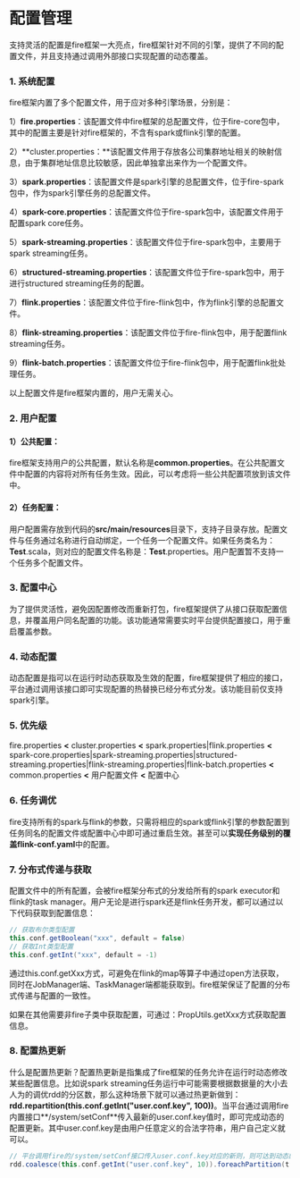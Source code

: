 <!--
Licensed to the Apache Software Foundation (ASF) under one
or more contributor license agreements.  See the NOTICE file
distributed with this work for additional information
regarding copyright ownership.  The ASF licenses this file
to you under the Apache License, Version 2.0 (the
"License"); you may not use this file except in compliance
with the License.  You may obtain a copy of the License at

  http://www.apache.org/licenses/LICENSE-2.0

Unless required by applicable law or agreed to in writing,
software distributed under the License is distributed on an
"AS IS" BASIS, WITHOUT WARRANTIES OR CONDITIONS OF ANY
KIND, either express or implied.  See the License for the
specific language governing permissions and limitations
under the License.
-->

# 配置管理

支持灵活的配置是fire框架一大亮点，fire框架针对不同的引擎，提供了不同的配置文件，并且支持通过调用外部接口实现配置的动态覆盖。

### 1. 系统配置

fire框架内置了多个配置文件，用于应对多种引擎场景，分别是：

1）**fire.properties**：该配置文件中fire框架的总配置文件，位于fire-core包中，其中的配置主要是针对fire框架的，不含有spark或flink引擎的配置。

2）**cluster.properties：**该配置文件用于存放各公司集群地址相关的映射信息，由于集群地址信息比较敏感，因此单独拿出来作为一个配置文件。

3）**spark.properties**：该配置文件是spark引擎的总配置文件，位于fire-spark包中，作为spark引擎任务的总配置文件。

4）**spark-core.properties**：该配置文件位于fire-spark包中，该配置文件用于配置spark core任务。

5）**spark-streaming.properties**：该配置文件位于fire-spark包中，主要用于spark streaming任务。

6）**structured-streaming.properties**：该配置文件位于fire-spark包中，用于进行structured streaming任务的配置。

7）**flink.properties**：该配置文件位于fire-flink包中，作为flink引擎的总配置文件。

8）**flink-streaming.properties**：该配置文件位于fire-flink包中，用于配置flink streaming任务。

9）**flink-batch.properties**：该配置文件位于fire-flink包中，用于配置flink批处理任务。

以上配置文件是fire框架内置的，用户无需关心。

### 2. 用户配置

#### 1）公共配置：

fire框架支持用户的公共配置，默认名称是**common.properties**。在公共配置文件中配置的内容将对所有任务生效。因此，可以考虑将一些公共配置项放到该文件中。

#### 2）任务配置：

用户配置需存放到代码的**src/main/resources**目录下，支持子目录存放。配置文件与任务通过名称进行自动绑定，一个任务一个配置文件。如果任务类名为：**Test**.scala，则对应的配置文件名称是：**Test**.properties。用户配置暂不支持一个任务多个配置文件。

### 3. 配置中心

为了提供灵活性，避免因配置修改而重新打包，fire框架提供了从接口获取配置信息，并覆盖用户同名配置的功能。该功能通常需要实时平台提供配置接口，用于重启覆盖参数。

### 4. 动态配置

动态配置是指可以在运行时动态获取及生效的配置，fire框架提供了相应的接口，平台通过调用该接口即可实现配置的热替换已经分布式分发。该功能目前仅支持spark引擎。

### 5. 优先级

fire.properties **<**  cluster.properties **<** spark.properties|flink.properties **<** spark-core.properties|spark-streaming.properties|structured-streaming.properties|flink-streaming.properties|flink-batch.properties  **<** common.properties **<** 用户配置文件 **<** 配置中心

### 6. 任务调优

fire支持所有的spark与flink的参数，只需将相应的spark或flink引擎的参数配置到任务同名的配置文件或配置中心中即可通过重启生效。甚至可以**实现任务级别的覆盖flink-conf.yaml**中的配置。

### 7. 分布式传递与获取

配置文件中的所有配置，会被fire框架分布式的分发给所有的spark executor和flink的task manager。用户无论是进行spark还是flink任务开发，都可以通过以下代码获取到配置信息：

```scala
// 获取布尔类型配置
this.conf.getBoolean("xxx", default = false)
// 获取Int类型配置
this.conf.getInt("xxx", default = -1)
```

通过this.conf.getXxx方式，可避免在flink的map等算子中通过open方法获取，同时在JobManager端、TaskManager端都能获取到。fire框架保证了配置的分布式传递与配置的一致性。

如果在其他需要非fire子类中获取配置，可通过：PropUtils.getXxx方式获取配置信息。

### 8. 配置热更新

什么是配置热更新？配置热更新是指集成了fire框架的任务允许在运行时动态修改某些配置信息。比如说spark streaming任务运行中可能需要根据数据量的大小去人为的调优rdd的分区数，那么这种场景下就可以通过热更新做到：**rdd.repartition(this.conf.getInt("user.conf.key", 100))**。当平台通过调用fire内置接口**/system/setConf**传入最新的user.conf.key值时，即可完成动态的配置更新。其中user.conf.key是由用户任意定义的合法字符串，用户自己定义就可以。

```scala
// 平台调用fire的/system/setConf接口传入user.conf.key对应的新则，则可达到动态的调整分区数的目的
rdd.coalesce(this.conf.getInt("user.conf.key", 10)).foreachPartition(t => {/* do something */}
```

